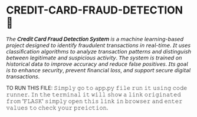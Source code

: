 # CREDIT-CARD-FRAUD-DETECTION 🐞
𝘛𝘩𝘦 **𝘊𝘳𝘦𝘥𝘪𝘵 𝘊𝘢𝘳𝘥 𝘍𝘳𝘢𝘶𝘥 𝘋𝘦𝘵𝘦𝘤𝘵𝘪𝘰𝘯 𝘚𝘺𝘴𝘵𝘦𝘮** 𝘪𝘴 𝘢 𝘮𝘢𝘤𝘩𝘪𝘯𝘦 𝘭𝘦𝘢𝘳𝘯𝘪𝘯𝘨-𝘣𝘢𝘴𝘦𝘥 𝘱𝘳𝘰𝘫𝘦𝘤𝘵 𝘥𝘦𝘴𝘪𝘨𝘯𝘦𝘥 𝘵𝘰 𝘪𝘥𝘦𝘯𝘵𝘪𝘧𝘺 𝘧𝘳𝘢𝘶𝘥𝘶𝘭𝘦𝘯𝘵 𝘵𝘳𝘢𝘯𝘴𝘢𝘤𝘵𝘪𝘰𝘯𝘴 𝘪𝘯 𝘳𝘦𝘢𝘭-𝘵𝘪𝘮𝘦. 𝘐𝘵 𝘶𝘴𝘦𝘴 𝘤𝘭𝘢𝘴𝘴𝘪𝘧𝘪𝘤𝘢𝘵𝘪𝘰𝘯 𝘢𝘭𝘨𝘰𝘳𝘪𝘵𝘩𝘮𝘴 𝘵𝘰 𝘢𝘯𝘢𝘭𝘺𝘻𝘦 𝘵𝘳𝘢𝘯𝘴𝘢𝘤𝘵𝘪𝘰𝘯 𝘱𝘢𝘵𝘵𝘦𝘳𝘯𝘴 𝘢𝘯𝘥 𝘥𝘪𝘴𝘵𝘪𝘯𝘨𝘶𝘪𝘴𝘩 𝘣𝘦𝘵𝘸𝘦𝘦𝘯 𝘭𝘦𝘨𝘪𝘵𝘪𝘮𝘢𝘵𝘦 𝘢𝘯𝘥 𝘴𝘶𝘴𝘱𝘪𝘤𝘪𝘰𝘶𝘴 𝘢𝘤𝘵𝘪𝘷𝘪𝘵𝘺. 𝘛𝘩𝘦 𝘴𝘺𝘴𝘵𝘦𝘮 𝘪𝘴 𝘵𝘳𝘢𝘪𝘯𝘦𝘥 𝘰𝘯 𝘩𝘪𝘴𝘵𝘰𝘳𝘪𝘤𝘢𝘭 𝘥𝘢𝘵𝘢 𝘵𝘰 𝘪𝘮𝘱𝘳𝘰𝘷𝘦 𝘢𝘤𝘤𝘶𝘳𝘢𝘤𝘺 𝘢𝘯𝘥 𝘳𝘦𝘥𝘶𝘤𝘦 𝘧𝘢𝘭𝘴𝘦 𝘱𝘰𝘴𝘪𝘵𝘪𝘷𝘦𝘴. 𝘐𝘵𝘴 𝘨𝘰𝘢𝘭 𝘪𝘴 𝘵𝘰 𝘦𝘯𝘩𝘢𝘯𝘤𝘦 𝘴𝘦𝘤𝘶𝘳𝘪𝘵𝘺, 𝘱𝘳𝘦𝘷𝘦𝘯𝘵 𝘧𝘪𝘯𝘢𝘯𝘤𝘪𝘢𝘭 𝘭𝘰𝘴𝘴, 𝘢𝘯𝘥 𝘴𝘶𝘱𝘱𝘰𝘳𝘵 𝘴𝘦𝘤𝘶𝘳𝘦 𝘥𝘪𝘨𝘪𝘵𝘢𝘭 𝘵𝘳𝘢𝘯𝘴𝘢𝘤𝘵𝘪𝘰𝘯𝘴.

TO RUN THIS FILE:
𝚂𝚒𝚖𝚙𝚕𝚢 𝚐𝚘 𝚝𝚘 𝚊𝚙𝚙.𝚙𝚢 𝚏𝚒𝚕𝚎 𝚛𝚞𝚗 𝚒𝚝 𝚞𝚜𝚒𝚗𝚐 𝚌𝚘𝚍𝚎 𝚛𝚞𝚗𝚗𝚎𝚛. 𝙸𝚗 𝚝𝚑𝚎 𝚝𝚎𝚛𝚖𝚒𝚗𝚊𝚕 𝚒𝚝 𝚠𝚒𝚕𝚕 𝚜𝚑𝚘𝚠 𝚊 𝚕𝚒𝚗𝚔 𝚘𝚛𝚒𝚐𝚒𝚗𝚊𝚝𝚎𝚍 𝚏𝚛𝚘𝚖 '𝙵𝙻𝙰𝚂𝙺' 𝚜𝚒𝚖𝚙𝚕𝚢 𝚘𝚙𝚎𝚗 𝚝𝚑𝚒𝚜 𝚕𝚒𝚗𝚔 𝚒𝚗 𝚋𝚛𝚘𝚠𝚜𝚎𝚛 𝚊𝚗𝚍 𝚎𝚗𝚝𝚎𝚛 𝚟𝚊𝚕𝚞𝚎𝚜 𝚝𝚘 𝚌𝚑𝚎𝚌𝚔 𝚢𝚘𝚞𝚛 𝚙𝚛𝚎𝚒𝚌𝚝𝚒𝚘𝚗.


